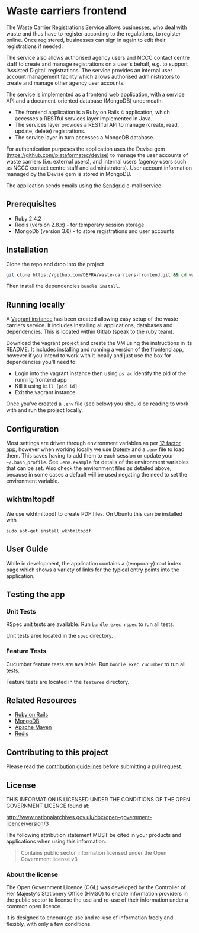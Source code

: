 # Waste carriers frontend

The Waste Carrier Registrations Service allows businesses, who deal with waste and thus have to register according to the regulations, to register online. Once registered, businesses can sign in again to edit their registrations if needed.

The service also allows authorised agency users and NCCC contact centre staff to create and manage registrations on a user's behalf, e.g. to support 'Assisted Digital' registrations. The service provides an internal user account management facility which allows authorised administrators to create and manage other agency user accounts.

The service is implemented as a frontend web application, with a service API and a document-oriented database (MongoDB) underneath.

- The frontend application is a Ruby on Rails 4 application, which accesses a RESTful services layer implemented in Java.
- The services layer provides a RESTful API to manage (create, read, update, delete) registrations.
- The service layer in turn accesses a MongoDB database.

For authentication purposes the application uses the Devise gem (https://github.com/plataformatec/devise) to manage the user accounts of waste carriers (i.e. external users), and internal users (agency users such as NCCC contact centre staff and administrators). User account information managed by the Devise gem is stored in MongoDB.

The application sends emails using the [Sendgrid](https://sendgrid.com/) e-mail service.

## Prerequisites

- Ruby 2.4.2
- Redis (version 2.8.x) - for temporary session storage
- MongoDb (version 3.6) - to store registrations and user accounts

## Installation

Clone the repo and drop into the project

```bash
git clone https://github.com/DEFRA/waste-carriers-frontend.git && cd waste-carriers-frontend
```

Then install the dependencies `bundle install`.

## Running locally

A [Vagrant instance](https://www.vagrantup.com/) has been created allowing easy setup of the waste carriers service. It includes installing all applications, databases and dependencies. This is located within Gitlab (speak to the ruby team).

Download the vagrant project and create the VM using the instructions in its README. It includes installing and running a version of the frontend app, however if you intend to work with it locally and just use the box for dependencies you'll need to:

- Login into the vagrant instance then using `ps ax` identify the pid of the running frontend app
- Kill it using `kill [pid id]`
- Exit the vagrant instance

Once you've created a `.env` file (see below) you should be reading to work with and run the project locally.

## Configuration

Most settings are driven through environment variables as per [12 factor app](https://12factor.net/config), however when working locally we use [Dotenv](https://github.com/bkeepers/dotenv) and a `.env` file to load them. This saves having to add them to each session or update your `~/.bash_profile`. See `.env.example` for details of the environment variables that can be set. Also check the environment files as detailed above, because in some cases a default will be used negating the need to set the environment variable.

## wkhtmltopdf

We use wkhtmltopdf to create PDF files. On Ubuntu this can be installed with

`sudo apt-get install wkhtmltopdf`

## User Guide

While in development, the application contains a (temporary) root index page which shows a variety of links for the typical entry points into the application.

## Testing the app

### Unit Tests

RSpec unit tests are available. Run `bundle exec rspec` to run all tests.

Unit tests aree located in the `spec` directory.

### Feature Tests

Cucumber feature tests are available. Run `bundle exec cucumber` to run all tests.

Feature tests are located in the `features` directory.

## Related Resources

- [Ruby on Rails](http://rubyonrails.org)
- [MongoDB](http://www.mongodb.org)
- [Apache Maven](https://maven.apache.org/)
- [Redis](http://redis.io)

## Contributing to this project

Please read the [contribution guidelines](/CONTRIBUTING.md) before submitting a pull request.

## License

THIS INFORMATION IS LICENSED UNDER THE CONDITIONS OF THE OPEN GOVERNMENT LICENCE found at:

<http://www.nationalarchives.gov.uk/doc/open-government-licence/version/3>

The following attribution statement MUST be cited in your products and applications when using this information.

>Contains public sector information licensed under the Open Government license v3

### About the license

The Open Government Licence (OGL) was developed by the Controller of Her Majesty's Stationery Office (HMSO) to enable information providers in the public sector to license the use and re-use of their information under a common open licence.

It is designed to encourage use and re-use of information freely and flexibly, with only a few conditions.
